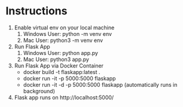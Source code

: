 # Instructions
1. Enable virtual env on your local machine
    1. Windows User: python -m venv env
    2. Mac User: python3 -m venv env
2. Run Flask App
    1. Windows User: python app.py
    2. Mac User: python3 app.py
3. Run Flask App via Docker Container
    * docker build -t flaskapp:latest .
    * docker run -it -p 5000:5000 flaskapp
    * docker run -it -d -p 5000:5000 flaskapp (automatically runs in background)
4.  Flask app runs on http://localhost:5000/